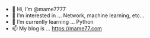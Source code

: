 - 👋 Hi, I’m @mame7777
- 👀 I’m interested in ... Network, machine learning, etc...
- 🌱 I’m currently learning ... Python
- 📫 My blog is ... https://mame77.com

<!---
mame7777/mame7777 is a ✨ special ✨ repository because its `README.md` (this file) appears on your GitHub profile.
You can click the Preview link to take a look at your changes.
--->

